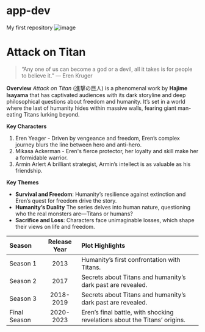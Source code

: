 # app-dev
My first repository
![image](https://github.com/user-attachments/assets/06fcb14d-51f2-4032-aec1-e276e08ef09b)

# **Attack on Titan** 
> “Any one of us can become a god or a devil, all it takes is for people to believe it.”
— Eren Kruger

**Overview**
*Attack on Titan* (進撃の巨人) is a phenomenal work by **Hajime Isayama** that has captivated audiences with its dark storyline and deep philosophical questions about freedom and humanity. It’s set in a world where the last of humanity hides within massive walls, fearing giant man-eating Titans lurking beyond.

**Key Characters**
1. Eren Yeager - Driven by vengeance and freedom, Eren’s complex journey blurs the line between hero and anti-hero.
2. Mikasa Ackerman - Eren's fierce protector, her loyalty and skill make her a formidable warrior.
3. Armin Arlert A brilliant strategist, Armin’s intellect is as valuable as his friendship.

**Key Themes**
- **Survival and Freedom**: Humanity’s resilience against extinction and Eren’s quest for freedom drive the story.
- **Humanity’s Duality** The series delves into human nature, questioning who the real monsters are—Titans or humans?
- **Sacrifice and Loss**: Characters face unimaginable losses, which shape their views on life and freedom.

| Season       | Release Year     | Plot Highlights   |
| :---         |    :----:        | :---  |
| Season 1     | 2013             | Humanity’s first confrontation with Titans.   |
| Season 2     | 2017             |Secrets about Titans and humanity’s dark past are revealed.   |
| Season 3     | 2018-2019        |Secrets about Titans and humanity’s dark past are revealed.    |
| Final Season | 2020-2023        | Eren’s final battle, with shocking revelations about the Titans’ origins.     |
